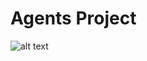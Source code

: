 Agents Project
=============

![alt text](https://github.com/alfredorfernandes/android-Agents/blob/master/project_v1.jpg?raw=true)
